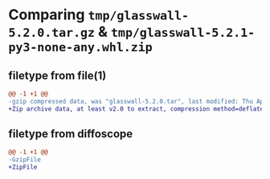 # Comparing `tmp/glasswall-5.2.0.tar.gz` & `tmp/glasswall-5.2.1-py3-none-any.whl.zip`

## filetype from file(1)

```diff
@@ -1 +1 @@
-gzip compressed data, was "glasswall-5.2.0.tar", last modified: Thu Apr 18 09:54:45 2024, max compression
+Zip archive data, at least v2.0 to extract, compression method=deflate
```

## filetype from diffoscope

```diff
@@ -1 +1 @@
-GzipFile
+ZipFile
```

